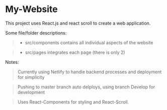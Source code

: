 # My-Website
This project uses React.js and react scroll to create a web application. 


Some file/folder descriptions: 
 >  - src/components contains all individual aspects of the website 

 >  - src/pages integrates each page (there is only 2)
 
 
Notes: 

> Currently using Netlify to handle backend processes and deployment for simplicity

> Pushing to master branch auto delploys, using branch Develop for development

> Uses React-Components for styling and React-Scroll.

